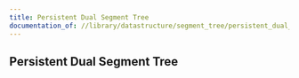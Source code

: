 ```yaml
---
title: Persistent Dual Segment Tree
documentation_of: //library/datastructure/segment_tree/persistent_dual_segment_tree.hpp
---
```

## Persistent Dual Segment Tree